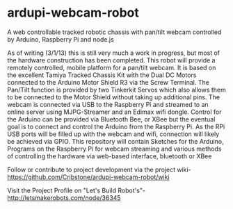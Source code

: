 ardupi-webcam-robot
===================

A web controllable tracked robotic chassis with pan/tilt webcam controlled by Arduino, Raspberry Pi and node.js

 As of writing (3/1/13) this is still very much a work in progress, but most of the hardware construction has been completed. This robot will provide a remotely controlled, mobile platform for a pan/tilt webcam. It is based on the excellent Tamiya Tracked Chassis Kit with the Dual DC Motors connected to the Arduino Motor Shield R3 via the Screw Terminal. The Pan/Tilt function is provided by two Tinkerkit Servos which also allows them to be connected to the Motor Shield without taking up additional pins. The webcam is connected via USB to the Raspberry Pi and streamed to an online server using MJPG-Streamer and an Edimax wifi dongle. Control for the Arduino can be provided via Bluetooth Bee, or XBee but the eventual goal is to connect and control the Arduino from the Raspberry Pi. As the RPi USB ports will be filled up with the webcam and wifi, connection will likely be achieved via GPIO.
This repository will contain Sketches for the Arduino, Programs on the Raspberry Pi for webcam streaming and various methods of controlling the hardware via web-based interface, bluetooth or XBee

Follow or contribute to project development via the project wiki-https://github.com/Cribstone/ardupi-webcam-robot/wiki

Visit the Project Profile on "Let's Build Robot's"- http://letsmakerobots.com/node/36345

